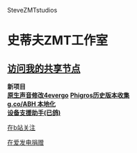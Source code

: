 SteveZMTstudios


# 史蒂夫ZMT工作室

[访问我的共享节点](http://stevezmtstudios.github.io/sharepoint)
-----

**新项目** <br>
[**原生声音修改4evergo**](https://github.com/SteveZMTstudios/SoundMod_4_evergo)
[**Phigros历史版本收集**](https://stevezmtstudios.github.io/Phigros-history/)<br>
[**g.co/ABH 本地化**](https://si1vr.github.io/ABH)<br>
[**设备支援助手(已鸽)**](https://github.com/SteveZMTstudios/Device-Helper/)<br>




[在b站关注](https://space.bilibili.com/474130186)

[在爱发电捐赠](https://afdian.net/@stevezmtstudios)

